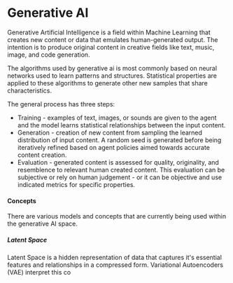 # Generative AI

Generative Artificial Intelligence is a field within Machine Learning that creates new content or data that emulates human-generated output. The intention is to produce original content in creative fields like text, music, image, and code generation.

The algorithms used by generative ai is most commonly based on neural networks used to learn patterns and structures. Statistical properties are applied to these algorithms to generate other new samples that share characteristics.

The general process has three steps:

- Training - examples of text, images, or sounds are given to the agent and the model learns statistical relationships between the input content.
- Generation - creation of new content from sampling the learned distribution of input content. A random seed is generated before being iteratively refined based on agent policies aimed towards accurate content creation.
- Evaluation - generated content is assessed for quality, originality, and resemblence to relevant human created content. This evaluation can be subjective or rely on human judgement - or it can be objective and use indicated metrics for specific properties.

####  Concepts

There are various models and concepts that are currently being used within the generative AI space.

##### Latent Space 

Latent Space is a hidden representation of data that captures it's essential features and relationships in a compressed form. Variational Autoencoders (VAE) interpret this co